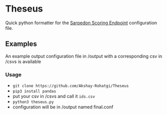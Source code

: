 # Theseus
Quick python formatter for the [Sarpedon Scoring Endpoint](https://github.com/sourque/sarpedon) configuration file.

## Examples
An example output configuration file in /output with a corresponding csv in /csvs is available

### Usage
- `git clone https://github.com/Akshay-Rohatgi/Theseus`
- `pip3 install pandas`
- put your csv in /csvs and call it `ids.csv`
- `python3 theseus.py`
- configuration will be in /output named final.conf
